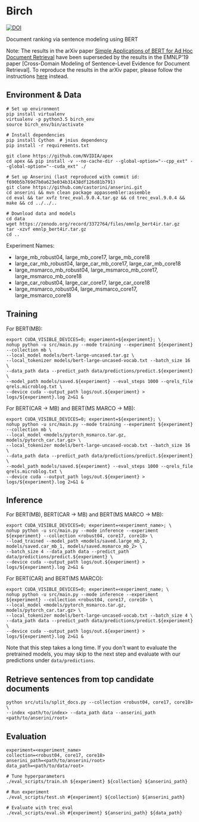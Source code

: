 # Birch
 
[ ![DOI](https://zenodo.org/badge/DOI/10.5281/zenodo.3372764.svg)](https://doi.org/10.5281/zenodo.3372764)
 
Document ranking via sentence modeling using BERT

Note: 
The results in the arXiv paper [Simple Applications of BERT for Ad Hoc Document Retrieval](https://arxiv.org/abs/1903.10972) have been superseded by the results in the EMNLP'19 paper [Cross-Domain Modeling of Sentence-Level Evidence
for Document Retrieval].
To reproduce the results in the arXiv paper, please follow the instructions [here](https://github.com/castorini/birch/blob/master/reproduce_arxiv.md) instead.

## Environment & Data

```
# Set up environment
pip install virtualenv
virtualenv -p python3.5 birch_env
source birch_env/bin/activate

# Install dependencies
pip install Cython  # jnius dependency
pip install -r requirements.txt

git clone https://github.com/NVIDIA/apex
cd apex && pip install -v --no-cache-dir --global-option="--cpp_ext" --global-option="--cuda_ext" ./

# Set up Anserini (last reproduced with commit id: f690b5b769d7b0a623e034b31438df126d81b791)
git clone https://github.com/castorini/anserini.git
cd anserini && mvn clean package appassembler:assemble
cd eval && tar xvfz trec_eval.9.0.4.tar.gz && cd trec_eval.9.0.4 && make && cd ../../..

# Download data and models
cd data
wget https://zenodo.org/record/3372764/files/emnlp_bert4ir.tar.gz
tar -xzvf emnlp_bert4ir.tar.gz
cd ..
```

Experiment Names:
- large_mb_robust04, large_mb_core17, large_mb_core18
- large_car_mb_robust04, large_car_mb_core17, large_car_mb_core18
- large_msmarco_mb_robust04, large_msmarco_mb_core17, large_msmarco_mb_core18
- large_car_robust04, large_car_core17, large_car_core18
- large_msmarco_robust04, large_msmarco_core17, large_msmarco_core18


## Training

For BERT(MB):

```
export CUDA_VISIBLE_DEVICES=0; experiment=${experiment}; \
nohup python -u src/main.py --mode training --experiment ${experiment} --collection mb \
--local_model models/bert-large-uncased.tar.gz \
--local_tokenizer models/bert-large-uncased-vocab.txt --batch_size 16 \
--data_path data --predict_path data/predictions/predict.${experiment} \
--model_path models/saved.${experiment} --eval_steps 1000 --qrels_file qrels.microblog.txt \
--device cuda --output_path logs/out.${experiment} > logs/${experiment}.log 2>&1 &
```

For BERT(CAR -> MB) and BERT(MS MARCO -> MB):

```
export CUDA_VISIBLE_DEVICES=0; experiment=${experiment}; \
nohup python -u src/main.py --mode training --experiment ${experiment} --collection mb \
--local_model <models/pytorch_msmarco.tar.gz, models/pytorch_car.tar.gz> \
--local_tokenizer models/bert-large-uncased-vocab.txt --batch_size 16 \
--data_path data --predict_path data/predictions/predict.${experiment} \
--model_path models/saved.${experiment} --eval_steps 1000 --qrels_file qrels.microblog.txt \
--device cuda --output_path logs/out.${experiment} > logs/${experiment}.log 2>&1 &
```

## Inference

For BERT(MB), BERT(CAR -> MB) and BERT(MS MARCO -> MB):

```
export CUDA_VISIBLE_DEVICES=0; experiment=<experiment_name>; \
nohup python -u src/main.py --mode inference --experiment ${experiment} --collection <robust04, core17, core18> \
--load_trained --model_path <models/saved.large_mb_2, models/saved.car_mb_1, models/saved.msmarco_mb_2> \
--batch_size 4 --data_path data --predict_path data/predictions/predict.${experiment} \
--device cuda --output_path logs/out.${experiment} > logs/${experiment}.log 2>&1 &
```

For BERT(CAR) and BERT(MS MARCO):

```
export CUDA_VISIBLE_DEVICES=0; experiment=<experiment_name; \
nohup python -u src/main.py --mode inference --experiment ${experiment} --collection <robust04, core17, core18> \
--local_model <models/pytorch_msmarco.tar.gz, models/pytorch_car.tar.gz> \
--local_tokenizer models/bert-large-uncased-vocab.txt --batch_size 4 \
--data_path data --predict_path data/predictions/predict.${experiment} \
--device cuda --output_path logs/out.${experiment} > logs/${experiment}.log 2>&1 &
```

Note that this step takes a long time. 
If you don't want to evaluate the pretrained models, you may skip to the next step and evaluate with our predictions under `data/predictions`.

## Retrieve sentences from top candidate documents

```
python src/utils/split_docs.py --collection <robust04, core17, core18> \
--index <path/to/index> --data_path data --anserini_path <path/to/anserini/root>
```

## Evaluation

```
experiment=<experiment_name>
collection=<robust04, core17, core18>
anserini_path=<path/to/anserini/root>
data_path=<path/to/data/root>

# Tune hyperparameters
./eval_scripts/train.sh ${experiment} ${collection} ${anserini_path}

# Run experiment
./eval_scripts/test.sh #{experiment} ${collection} ${anserini_path}

# Evaluate with trec_eval
./eval_scripts/eval.sh #{experiment} ${anserini_path} ${data_path}
```
